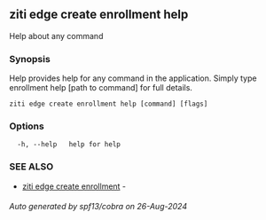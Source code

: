 ## ziti edge create enrollment help

Help about any command

### Synopsis

Help provides help for any command in the application.
Simply type enrollment help [path to command] for full details.

```
ziti edge create enrollment help [command] [flags]
```

### Options

```
  -h, --help   help for help
```

### SEE ALSO

* [ziti edge create enrollment](../enrollment.md)	 - 

###### Auto generated by spf13/cobra on 26-Aug-2024
